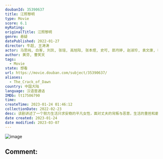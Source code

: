 ```yaml
---
doubanId: 35390637
title: 江照黎明
type: Movie
score: 6.1
myRating: 
originalTitle: 江照黎明
genre: 悬疑
datePublished: 2022-01-27
director: 牛超, 王涛涛
actor: 马思纯, 白客, 刘凯, 张瑶, 高旭阳, 张本煜, 史可, 郎月婷, 赵淑珍, 袁文康, 韩东, 黄婧仪, 李逗逗
author: 黄芬, 曹笑天
tags:
  - Movie
state: 想看
url: https://movie.douban.com/subject/35390637/
aliases:
  - The_Crack_of_Dawn
country: 中国大陆
language: 汉语普通话
IMDb: tt17506790
time: 
createTime: 2023-01-24 01:46:12
collectionDate: 2022-02-23
desc: 该剧讲述了一个努力生活只求安稳的平凡女性，面对丈夫的背叛与恶意，生活的重担和磨难，完成了一场完美的自我拯救的故事。
date created: 2023-01-24
date modified: 2023-03-07
---
```


![image](p2867960015.jpg)

Comment:
---
